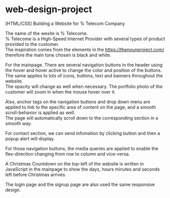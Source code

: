 # web-design-project  
[HTML/CSS] Building a Website for % Telecom Company  

The name of the wesite is % Telecome.  
% Telecome is a High-Speed Internet Provider with several types of product provided to the customer.  
The inspiration comes from the elements in the https://thenounproject.com/ therefore the main tone chosen is black and white.    

For the mainpage. There are several navigation buttons in the header using the hover and hover active to change the color and position of the buttons.  
The same applies to lots of icons, buttons, text and banners throughout the website.   
The opacity will change as well when necessary. The portfolio photo of the customer will zoom in when the mouse hover over it.    

Also, anchor tags on the navigation buttons and drop down menu are applied to link to the specific area of content on the page, and a smooth scroll-behavior is applied as well.  
The page will automatically scroll down to the corresponding section in a smooth way.     

For contact section, we can send infomation by clicking <send message> button and then a popup alert will display.    

For those navigation buttons, the media queries are applied to enable the flex-direction changing from row to column and vice-versa.    

A Christmas Countdown on the top-left of the website is written in JavaScript in the mainpage to show the days, hours minutes and seconds left before Christmas arrives.    

The login page and the signup page are also used the same responsive design.    
